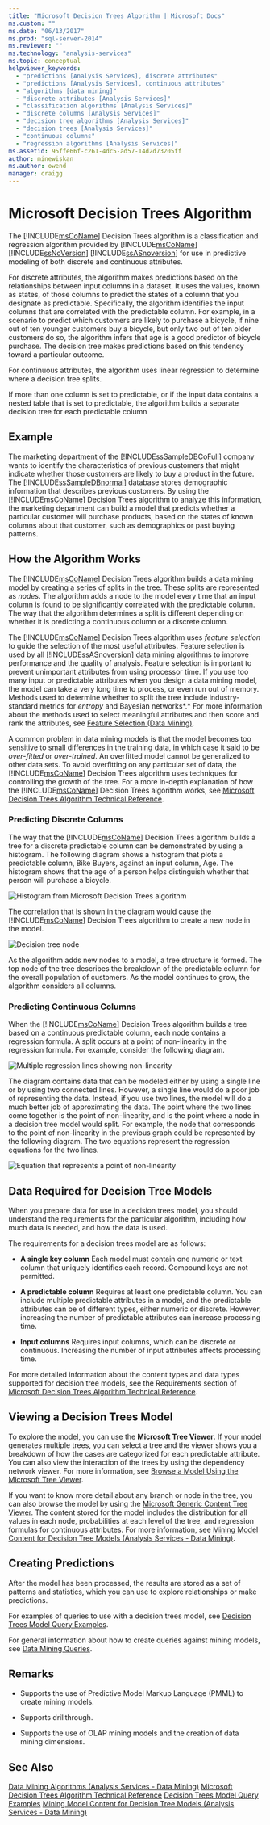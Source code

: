 ```yaml
---
title: "Microsoft Decision Trees Algorithm | Microsoft Docs"
ms.custom: ""
ms.date: "06/13/2017"
ms.prod: "sql-server-2014"
ms.reviewer: ""
ms.technology: "analysis-services"
ms.topic: conceptual
helpviewer_keywords: 
  - "predictions [Analysis Services], discrete attributes"
  - "predictions [Analysis Services], continuous attributes"
  - "algorithms [data mining]"
  - "discrete attributes [Analysis Services]"
  - "classification algorithms [Analysis Services]"
  - "discrete columns [Analysis Services]"
  - "decision tree algorithms [Analysis Services]"
  - "decision trees [Analysis Services]"
  - "continuous columns"
  - "regression algorithms [Analysis Services]"
ms.assetid: 95ffe66f-c261-4dc5-ad57-14d2d73205ff
author: minewiskan
ms.author: owend
manager: craigg
---
```

# Microsoft Decision Trees Algorithm
  The [!INCLUDE[msCoName](../../includes/msconame-md.md)] Decision Trees algorithm is a classification and regression algorithm provided by [!INCLUDE[msCoName](../../includes/msconame-md.md)] [!INCLUDE[ssNoVersion](../../includes/ssnoversion-md.md)] [!INCLUDE[ssASnoversion](../../includes/ssasnoversion-md.md)] for use in predictive modeling of both discrete and continuous attributes.

 For discrete attributes, the algorithm makes predictions based on the relationships between input columns in a dataset. It uses the values, known as states, of those columns to predict the states of a column that you designate as predictable. Specifically, the algorithm identifies the input columns that are correlated with the predictable column. For example, in a scenario to predict which customers are likely to purchase a bicycle, if nine out of ten younger customers buy a bicycle, but only two out of ten older customers do so, the algorithm infers that age is a good predictor of bicycle purchase. The decision tree makes predictions based on this tendency toward a particular outcome.

 For continuous attributes, the algorithm uses linear regression to determine where a decision tree splits.

 If more than one column is set to predictable, or if the input data contains a nested table that is set to predictable, the algorithm builds a separate decision tree for each predictable column

## Example
 The marketing department of the [!INCLUDE[ssSampleDBCoFull](../../includes/sssampledbcofull-md.md)] company wants to identify the characteristics of previous customers that might indicate whether those customers are likely to buy a product in the future. The [!INCLUDE[ssSampleDBnormal](../../includes/sssampledbnormal-md.md)] database stores demographic information that describes previous customers. By using the [!INCLUDE[msCoName](../../includes/msconame-md.md)] Decision Trees algorithm to analyze this information, the marketing department can build a model that predicts whether a particular customer will purchase products, based on the states of known columns about that customer, such as demographics or past buying patterns.

## How the Algorithm Works
 The [!INCLUDE[msCoName](../../includes/msconame-md.md)] Decision Trees algorithm builds a data mining model by creating a series of splits in the tree. These splits are represented as *nodes*. The algorithm adds a node to the model every time that an input column is found to be significantly correlated with the predictable column. The way that the algorithm determines a split is different depending on whether it is predicting a continuous column or a discrete column.

 The [!INCLUDE[msCoName](../../includes/msconame-md.md)] Decision Trees algorithm uses *feature selection* to guide the selection of the most useful attributes. Feature selection is used by all [!INCLUDE[ssASnoversion](../../includes/ssasnoversion-md.md)] data mining algorithms to improve performance and the quality of analysis. Feature selection is important to prevent unimportant attributes from using processor time. If you use too many input or predictable attributes when you design a data mining model, the model can take a very long time to process, or even run out of memory. Methods used to determine whether to split the tree include industry-standard metrics for *entropy* and Bayesian networks*.* For more information about the methods used to select meaningful attributes and then score and rank the attributes, see [Feature Selection &#40;Data Mining&#41;](feature-selection-data-mining.md).

 A common problem in data mining models is that the model becomes too sensitive to small differences in the training data, in which case it said to be *over-fitted* or *over-trained*. An overfitted model cannot be generalized to other data sets. To avoid overfitting on any particular set of data, the [!INCLUDE[msCoName](../../includes/msconame-md.md)] Decision Trees algorithm uses techniques for controlling the growth of the tree. For a more in-depth explanation of how the [!INCLUDE[msCoName](../../includes/msconame-md.md)] Decision Trees algorithm works, see [Microsoft Decision Trees Algorithm Technical Reference](microsoft-decision-trees-algorithm-technical-reference.md).

### Predicting Discrete Columns
 The way that the [!INCLUDE[msCoName](../../includes/msconame-md.md)] Decision Trees algorithm builds a tree for a discrete predictable column can be demonstrated by using a histogram. The following diagram shows a histogram that plots a predictable column, Bike Buyers, against an input column, Age. The histogram shows that the age of a person helps distinguish whether that person will purchase a bicycle.

 ![Histogram from Microsoft Decision Trees algorithm](../media/dt-histogram.gif "Histogram from Microsoft Decision Trees algorithm")

 The correlation that is shown in the diagram would cause the [!INCLUDE[msCoName](../../includes/msconame-md.md)] Decision Trees algorithm to create a new node in the model.

 ![Decision tree node](../media/dt-tree.gif "Decision tree node")

 As the algorithm adds new nodes to a model, a tree structure is formed. The top node of the tree describes the breakdown of the predictable column for the overall population of customers. As the model continues to grow, the algorithm considers all columns.

### Predicting Continuous Columns
 When the [!INCLUDE[msCoName](../../includes/msconame-md.md)] Decision Trees algorithm builds a tree based on a continuous predictable column, each node contains a regression formula. A split occurs at a point of non-linearity in the regression formula. For example, consider the following diagram.

 ![Multiple regression lines showing non-linearity](../media/regression-tree1.gif "Multiple regression lines showing non-linearity")

 The diagram contains data that can be modeled either by using a single line or by using two connected lines. However, a single line would do a poor job of representing the data. Instead, if you use two lines, the model will do a much better job of approximating the data. The point where the two lines come together is the point of non-linearity, and is the point where a node in a decision tree model would split. For example, the node that corresponds to the point of non-linearity in the previous graph could be represented by the following diagram. The two equations represent the regression equations for the two lines.

 ![Equation that represents a point of non-linearity](../media/regression-tree2.gif "Equation that represents a point of non-linearity")

## Data Required for Decision Tree Models
 When you prepare data for use in a decision trees model, you should understand the requirements for the particular algorithm, including how much data is needed, and how the data is used.

 The requirements for a decision trees model are as follows:

-   **A single key column** Each model must contain one numeric or text column that uniquely identifies each record. Compound keys are not permitted.

-   **A predictable column** Requires at least one predictable column. You can include multiple predictable attributes in a model, and the predictable attributes can be of different types, either numeric or discrete. However, increasing the number of predictable attributes can increase processing time.

-   **Input columns** Requires input columns, which can be discrete or continuous. Increasing the number of input attributes affects processing time.

 For more detailed information about the content types and data types supported for decision tree models, see the Requirements section of [Microsoft Decision Trees Algorithm Technical Reference](microsoft-decision-trees-algorithm-technical-reference.md).

## Viewing a Decision Trees Model
 To explore the model, you can use the **Microsoft Tree Viewer**. If your model generates multiple trees, you can select a tree and the viewer shows you a breakdown of how the cases are categorized for each predictable attribute. You can also view the interaction of the trees by using the dependency network viewer. For more information, see [Browse a Model Using the Microsoft Tree Viewer](browse-a-model-using-the-microsoft-tree-viewer.md).

 If you want to know more detail about any branch or node in the tree, you can also browse the model by using the [Microsoft Generic Content Tree Viewer](browse-a-model-using-the-microsoft-generic-content-tree-viewer.md). The content stored for the model includes the distribution for all values in each node, probabilities at each level of the tree, and regression formulas for continuous attributes. For more information, see [Mining Model Content for Decision Tree Models &#40;Analysis Services - Data Mining&#41;](mining-model-content-for-decision-tree-models-analysis-services-data-mining.md).

## Creating Predictions
 After the model has been processed, the results are stored as a set of patterns and statistics, which you can use to explore relationships or make predictions.

 For examples of queries to use with a decision trees model, see [Decision Trees Model Query Examples](decision-trees-model-query-examples.md).

 For general information about how to create queries against mining models, see [Data Mining Queries](data-mining-queries.md).

## Remarks

-   Supports the use of Predictive Model Markup Language (PMML) to create mining models.

-   Supports drillthrough.

-   Supports the use of OLAP mining models and the creation of data mining dimensions.

## See Also
 [Data Mining Algorithms &#40;Analysis Services - Data Mining&#41;](data-mining-algorithms-analysis-services-data-mining.md) 
 [Microsoft Decision Trees Algorithm Technical Reference](microsoft-decision-trees-algorithm-technical-reference.md) 
 [Decision Trees Model Query Examples](decision-trees-model-query-examples.md) 
 [Mining Model Content for Decision Tree Models &#40;Analysis Services - Data Mining&#41;](mining-model-content-for-decision-tree-models-analysis-services-data-mining.md)


